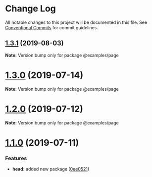 # Change Log

All notable changes to this project will be documented in this file.
See [Conventional Commits](https://conventionalcommits.org) for commit guidelines.

## [1.3.1](https://github.com/pixelass/ngineer/compare/v1.3.0...v1.3.1) (2019-08-03)

**Note:** Version bump only for package @examples/page





# [1.3.0](https://github.com/pixelass/ngineer/compare/v1.2.0...v1.3.0) (2019-07-14)

**Note:** Version bump only for package @examples/page





# [1.2.0](https://github.com/pixelass/ngineer/compare/v1.1.0...v1.2.0) (2019-07-12)

**Note:** Version bump only for package @examples/page





# [1.1.0](https://github.com/pixelass/ngineer/compare/v1.0.0...v1.1.0) (2019-07-11)


### Features

* **head:** added new package ([0ee0521](https://github.com/pixelass/ngineer/commit/0ee0521))
